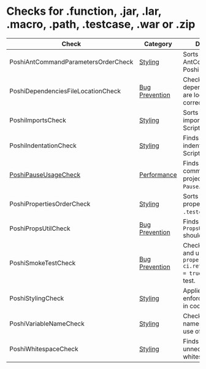# Checks for .function, .jar, .lar, .macro, .path, .testcase, .war or .zip

Check | Category | Description
----- | -------- | -----------
PoshiAntCommandParametersOrderCheck | [Styling](styling_checks.markdown#styling-checks) | Sorts parameters in AntCommand call in Poshi Script files. |
PoshiDependenciesFileLocationCheck | [Bug Prevention](bug_prevention_checks.markdown#bug-prevention-checks) | Checks that dependencies files are located in the correct directory. |
PoshiImportsCheck | [Styling](styling_checks.markdown#styling-checks) | Sorts and groups imports in Poshi Script files. |
PoshiIndentationCheck | [Styling](styling_checks.markdown#styling-checks) | Finds incorrect indentation in Poshi Script files. |
[PoshiPauseUsageCheck](check/poshi_pause_usage_check.markdown#poshipauseusagecheck) | [Performance](performance_checks.markdown#performance-checks) | Finds missing comment with JIRA project when using `Pause`. |
PoshiPropertiesOrderCheck | [Styling](styling_checks.markdown#styling-checks) | Sorts the values of properties in `.testcase` file. |
PoshiPropsUtilCheck | [Bug Prevention](bug_prevention_checks.markdown#bug-prevention-checks) | Finds cases where `PropsUtil.get` should be inlined. |
PoshiSmokeTestCheck | [Bug Prevention](bug_prevention_checks.markdown#bug-prevention-checks) | Checks for missing and unnecessary `property ci.retries.disabled = true` in smoke test. |
PoshiStylingCheck | [Styling](styling_checks.markdown#styling-checks) | Applies rules to enforce consistency in code style. |
PoshiVariableNameCheck | [Styling](styling_checks.markdown#styling-checks) | Checks variable names for correct use of `camelCase`. |
PoshiWhitespaceCheck | [Styling](styling_checks.markdown#styling-checks) | Finds missing and unnecessary whitespace. |